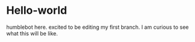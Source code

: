 # Hello-world
 
humblebot here. excited to be editing my first branch.
I am curious to see what this will be like.

